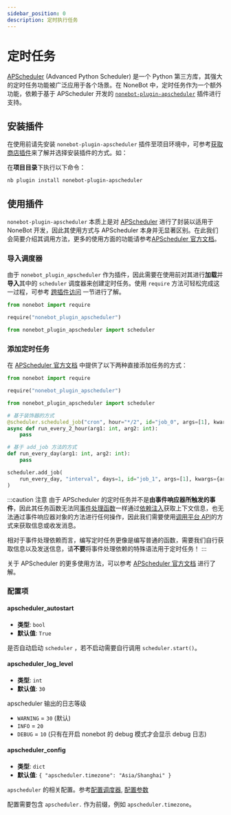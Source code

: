 ```yaml
---
sidebar_position: 0
description: 定时执行任务
---
```


# 定时任务

[APScheduler](https://apscheduler.readthedocs.io/en/3.x/) (Advanced Python Scheduler) 是一个 Python 第三方库，其强大的定时任务功能被广泛应用于各个场景。在 NoneBot 中，定时任务作为一个额外功能，依赖于基于 APScheduler 开发的 [`nonebot-plugin-apscheduler`](https://github.com/nonebot/plugin-apscheduler) 插件进行支持。

## 安装插件

在使用前请先安装 `nonebot-plugin-apscheduler` 插件至项目环境中，可参考[获取商店插件](../store.mdx#安装插件)来了解并选择安装插件的方式。如：

在**项目目录**下执行以下命令：

```bash
nb plugin install nonebot-plugin-apscheduler
```

## 使用插件

`nonebot-plugin-apscheduler` 本质上是对 [APScheduler](https://apscheduler.readthedocs.io/en/3.x/) 进行了封装以适用于 NoneBot 开发，因此其使用方式与 APScheduler 本身并无显著区别。在此我们会简要介绍其调用方法，更多的使用方面的功能请参考[APScheduler 官方文档](https://apscheduler.readthedocs.io/en/3.x/userguide.html)。

### 导入调度器

由于 `nonebot_plugin_apscheduler` 作为插件，因此需要在使用前对其进行**加载**并**导入**其中的 `scheduler` 调度器来创建定时任务。使用 `require` 方法可轻松完成这一过程，可参考 [跨插件访问](../advanced/requiring.md) 一节进行了解。

```python
from nonebot import require

require("nonebot_plugin_apscheduler")

from nonebot_plugin_apscheduler import scheduler
```

### 添加定时任务

在 [APScheduler 官方文档](https://apscheduler.readthedocs.io/en/3.x/userguide.html#adding-jobs) 中提供了以下两种直接添加任务的方式：

```python
from nonebot import require

require("nonebot_plugin_apscheduler")

from nonebot_plugin_apscheduler import scheduler

# 基于装饰器的方式
@scheduler.scheduled_job("cron", hour="*/2", id="job_0", args=[1], kwargs={arg2: 2})
async def run_every_2_hour(arg1: int, arg2: int):
    pass

# 基于 add_job 方法的方式
def run_every_day(arg1: int, arg2: int):
    pass

scheduler.add_job(
    run_every_day, "interval", days=1, id="job_1", args=[1], kwargs={arg2: 2}
)
```

:::caution 注意
由于 APScheduler 的定时任务并不是**由事件响应器所触发的事件**，因此其任务函数无法同[事件处理函数](../tutorial/handler.mdx#事件处理函数)一样通过[依赖注入](../tutorial/event-data.mdx#认识依赖注入)获取上下文信息，也无法通过事件响应器对象的方法进行任何操作，因此我们需要使用[调用平台 API](../appendices/api-calling.mdx#调用平台-api)的方式来获取信息或收发消息。

相对于事件处理依赖而言，编写定时任务更像是编写普通的函数，需要我们自行获取信息以及发送信息，请**不要**将事件处理依赖的特殊语法用于定时任务！
:::

关于 APScheduler 的更多使用方法，可以参考 [APScheduler 官方文档](https://apscheduler.readthedocs.io/en/3.x/index.html) 进行了解。

### 配置项

#### apscheduler_autostart

- **类型**: `bool`
- **默认值**: `True`

是否自动启动 `scheduler` ，若不启动需要自行调用 `scheduler.start()`。

#### apscheduler_log_level

- **类型**: `int`
- **默认值**: `30`

apscheduler 输出的日志等级

- `WARNING` = `30` (默认)
- `INFO` = `20`
- `DEBUG` = `10` (只有在开启 nonebot 的 debug 模式才会显示 debug 日志)

#### apscheduler_config

- **类型**: `dict`
- **默认值**: `{ "apscheduler.timezone": "Asia/Shanghai" }`

`apscheduler` 的相关配置。参考[配置调度器](https://apscheduler.readthedocs.io/en/latest/userguide.html#scheduler-config), [配置参数](https://apscheduler.readthedocs.io/en/latest/modules/schedulers/base.html#apscheduler.schedulers.base.BaseScheduler)

配置需要包含 `apscheduler.` 作为前缀，例如 `apscheduler.timezone`。
